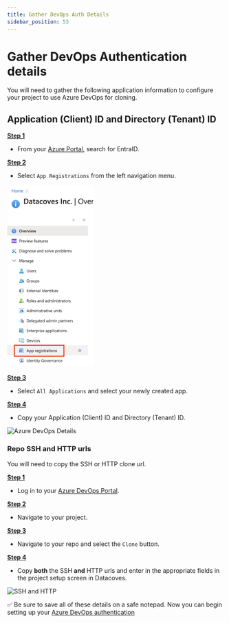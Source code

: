 ```yaml
---
title: Gather DevOps Auth Details
sidebar_position: 53
---
```

# Gather DevOps Authentication details

You will need to gather the following application information to configure your project to use Azure DevOps for cloning.

## Application (Client) ID and Directory (Tenant) ID

<u>**Step 1**</u>

- From your [Azure Portal](https://portal.azure.com), search for EntraID.

<u>**Step 2**</u>

- Select `App Registrations` from the left navigation menu.

![App Registration](./assets/azure_devops_overview.png)

<u>**Step 3**</u>

- Select `All Applications` and select your newly created app.

<u>**Step 4**</u>

- Copy your Application (Client) ID and Directory (Tenant) ID.

![Azure DevOps Details](./assets/azure_devops_app_details.jpg)

### Repo SSH and HTTP urls

You will need to copy the SSH or HTTP clone url.

<u>**Step 1**</u>

- Log in to your [Azure DevOps Portal](https://dev.azure.com).

<u>**Step 2**</u>

- Navigate to your project.

<u>**Step 3**</u>

- Navigate to your repo and select the `Clone` button.

<u>**Step 4**</u> 

- Copy **both** the SSH **and** HTTP urls and enter in the appropriate fields in the project setup screen in Datacoves.

![SSH and HTTP](./assets/azure_devops_https.png)

✅ Be sure to save all of these details on a safe notepad. Now you can begin setting up your [Azure DevOps authentication](/how-tos/datacoves/authenticate_azure_devops.md)

